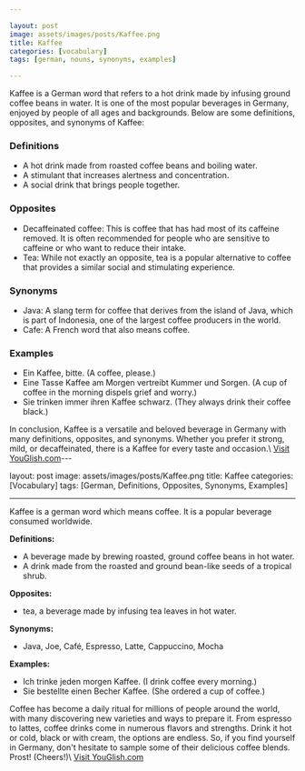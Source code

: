 ```yaml
---

layout: post
image: assets/images/posts/Kaffee.png
title: Kaffee
categories: [vocabulary]
tags: [german, nouns, synonyms, examples]

---
```


Kaffee is a German word that refers to a hot drink made by infusing ground coffee beans in water. It is one of the most popular beverages in Germany, enjoyed by people of all ages and backgrounds. Below are some definitions, opposites, and synonyms of Kaffee:

### Definitions

- A hot drink made from roasted coffee beans and boiling water.
- A stimulant that increases alertness and concentration.
- A social drink that brings people together.

### Opposites

- Decaffeinated coffee: This is coffee that has had most of its caffeine removed. It is often recommended for people who are sensitive to caffeine or who want to reduce their intake.
- Tea: While not exactly an opposite, tea is a popular alternative to coffee that provides a similar social and stimulating experience.

### Synonyms

- Java: A slang term for coffee that derives from the island of Java, which is part of Indonesia, one of the largest coffee producers in the world.
- Cafe: A French word that also means coffee.

### Examples

- Ein Kaffee, bitte. (A coffee, please.)
- Eine Tasse Kaffee am Morgen vertreibt Kummer und Sorgen. (A cup of coffee in the morning dispels grief and worry.)
- Sie trinken immer ihren Kaffee schwarz. (They always drink their coffee black.)

In conclusion, Kaffee is a versatile and beloved beverage in Germany with many definitions, opposites, and synonyms. Whether you prefer it strong, mild, or decaffeinated, there is a Kaffee for every taste and occasion.\ <a id="yg-widget-0" class="youglish-widget" data-query="Kaffee" data-lang="german" data-components="8412" data-auto-start="0" data-bkg-color="theme_light" data-title="How%20to%20pronounce%20Kaffee%20in%20German"  rel="nofollow" href="https://youglish.com">Visit YouGlish.com</a><script async src="https://youglish.com/public/emb/widget.js" charset="utf-8"></script>---

layout: post
image: assets/images/posts/Kaffee.png
title: Kaffee
categories: [Vocabulary]
tags: [German, Definitions, Opposites, Synonyms, Examples]

---

Kaffee is a german word which means coffee. It is a popular beverage consumed worldwide. 

**Definitions:** 
- A beverage made by brewing roasted, ground coffee beans in hot water.
- A drink made from the roasted and ground bean-like seeds of a tropical shrub.

**Opposites:**
- tea, a beverage made by infusing tea leaves in hot water.

**Synonyms:**
- Java, Joe, Café, Espresso, Latte, Cappuccino, Mocha

**Examples:**
- Ich trinke jeden morgen Kaffee. (I drink coffee every morning.)
- Sie bestellte einen Becher Kaffee. (She ordered a cup of coffee.)

Coffee has become a daily ritual for millions of people around the world, with many discovering new varieties and ways to prepare it. From espresso to lattes, coffee drinks come in numerous flavors and strengths. Drink it hot or cold, black or with cream, the options are endless. So, if you find yourself in Germany, don't hesitate to sample some of their delicious coffee blends. Prost! (Cheers!)\ <a id="yg-widget-0" class="youglish-widget" data-query="Kaffee" data-lang="german" data-components="8412" data-auto-start="0" data-bkg-color="theme_light" data-title="How%20to%20pronounce%20Kaffee%20in%20German"  rel="nofollow" href="https://youglish.com">Visit YouGlish.com</a><script async src="https://youglish.com/public/emb/widget.js" charset="utf-8"></script>